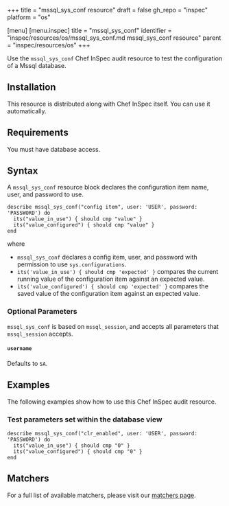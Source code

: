 +++
title = "mssql_sys_conf resource"
draft = false
gh_repo = "inspec"
platform = "os"

[menu]
  [menu.inspec]
    title = "mssql_sys_conf"
    identifier = "inspec/resources/os/mssql_sys_conf.md mssql_sys_conf resource"
    parent = "inspec/resources/os"
+++

Use the `mssql_sys_conf` Chef InSpec audit resource to test the configuration of a Mssql database.

## Installation

This resource is distributed along with Chef InSpec itself. You can use it automatically.

## Requirements

You must have database access.

## Syntax

A `mssql_sys_conf` resource block declares the configuration item name, user, and password to use.

    describe mssql_sys_conf("config item", user: 'USER', password: 'PASSWORD') do
      its("value_in_use") { should cmp "value" }
      its("value_configured") { should cmp "value" }
    end

where

- `mssql_sys_conf` declares a config item, user, and password with permission to use `sys.configurations`.
- `its('value_in_use') { should cmp 'expected' }` compares the current running value of the configuration item against an expected value.
- `its('value_configured') { should cmp 'expected' }` compares the saved value of the configuration item against an expected value.

### Optional Parameters

`mssql_sys_conf` is based on `mssql_session`, and accepts all parameters that `mssql_session` accepts.

#### `username`

Defaults to `SA`.

## Examples

The following examples show how to use this Chef InSpec audit resource.

### Test parameters set within the database view

    describe mssql_sys_conf("clr_enabled", user: 'USER', password: 'PASSWORD') do
      its("value_in_use") { should cmp "0" }
      its("value_configured") { should cmp "0" }
    end

## Matchers

For a full list of available matchers, please visit our [matchers page](/inspec/matchers/).
